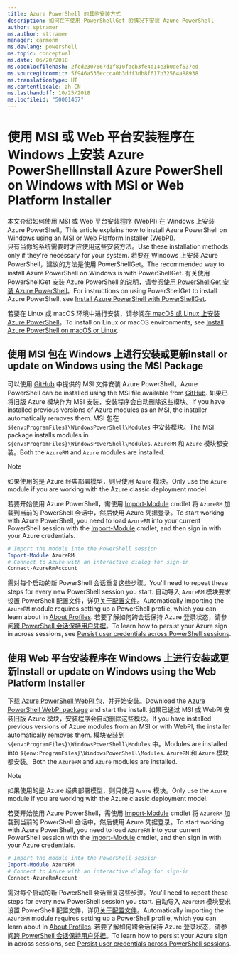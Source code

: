 ```yaml
---
title: Azure PowerShell 的其他安装方式
description: 如何在不使用 PowerShellGet 的情况下安装 Azure PowerShell
author: sptramer
ms.author: sttramer
manager: carmonm
ms.devlang: powershell
ms.topic: conceptual
ms.date: 06/20/2018
ms.openlocfilehash: 2fcd2307667d1f810fbcb3fe4d14e3b0def537ed
ms.sourcegitcommit: 5f946a535eccca0b3ddf3db8f617b32564a88938
ms.translationtype: HT
ms.contentlocale: zh-CN
ms.lasthandoff: 10/25/2018
ms.locfileid: "50001467"
---
```

# <a name="install-azure-powershell-on-windows-with-msi-or-web-platform-installer"></a><span data-ttu-id="c2c86-103">使用 MSI 或 Web 平台安装程序在 Windows 上安装 Azure PowerShell</span><span class="sxs-lookup"><span data-stu-id="c2c86-103">Install Azure PowerShell on Windows with MSI or Web Platform Installer</span></span>

<span data-ttu-id="c2c86-104">本文介绍如何使用 MSI 或 Web 平台安装程序 (WebPI) 在 Windows 上安装 Azure PowerShell。</span><span class="sxs-lookup"><span data-stu-id="c2c86-104">This article explains how to install Azure PowerShell on Windows using an MSI or Web Platform Installer (WebPI).</span></span>  
<span data-ttu-id="c2c86-105">只有当你的系统需要时才应使用这些安装方法。</span><span class="sxs-lookup"><span data-stu-id="c2c86-105">Use these installation methods only if they're necessary for your system.</span></span> <span data-ttu-id="c2c86-106">若要在 Windows 上安装 Azure PowerShell，建议的方法是使用 PowerShellGet。</span><span class="sxs-lookup"><span data-stu-id="c2c86-106">The recommended way to install Azure PowerShell on Windows is with PowerShellGet.</span></span> <span data-ttu-id="c2c86-107">有关使用 PowerShellGet 安装 Azure PowerShell 的说明，请参阅[使用 PowerShellGet 安装 Azure PowerShell](install-azurerm-ps.md)。</span><span class="sxs-lookup"><span data-stu-id="c2c86-107">For instructions on using PowerShellGet to install Azure PowerShell, see [Install Azure PowerShell with PowerShellGet](install-azurerm-ps.md).</span></span>

<span data-ttu-id="c2c86-108">若要在 Linux 或 macOS 环境中进行安装，请参阅[在 macOS 或 Linux 上安装 Azure PowerShell](install-azurermps-maclinux.md)。</span><span class="sxs-lookup"><span data-stu-id="c2c86-108">To install on Linux or macOS environments, see [Install Azure PowerShell on macOS or Linux](install-azurermps-maclinux.md).</span></span>

## <a name="install-or-update-on-windows-using-the-msi-package"></a><span data-ttu-id="c2c86-109">使用 MSI 包在 Windows 上进行安装或更新</span><span class="sxs-lookup"><span data-stu-id="c2c86-109">Install or update on Windows using the MSI Package</span></span>

<span data-ttu-id="c2c86-110">可以使用 [GitHub](https://github.com/Azure/azure-powershell/releases/tag/v5.7.0-April2018) 中提供的 MSI 文件安装 Azure PowerShell。</span><span class="sxs-lookup"><span data-stu-id="c2c86-110">Azure PowerShell can be installed using the MSI file available from [GitHub](https://github.com/Azure/azure-powershell/releases/tag/v5.7.0-April2018).</span></span> <span data-ttu-id="c2c86-111">如果已将旧版 Azure 模块作为 MSI 安装，安装程序会自动删除这些模块。</span><span class="sxs-lookup"><span data-stu-id="c2c86-111">If you have installed previous versions of Azure modules as an MSI, the installer automatically removes them.</span></span> <span data-ttu-id="c2c86-112">MSI 包在 `${env:ProgramFiles}\WindowsPowerShell\Modules` 中安装模块。</span><span class="sxs-lookup"><span data-stu-id="c2c86-112">The MSI package installs modules in `${env:ProgramFiles}\WindowsPowerShell\Modules`.</span></span> <span data-ttu-id="c2c86-113">`AzureRM` 和 `Azure` 模块都安装。</span><span class="sxs-lookup"><span data-stu-id="c2c86-113">Both the `AzureRM` and `Azure` modules are installed.</span></span>

> [!NOTE]
> <span data-ttu-id="c2c86-114">如果使用的是 Azure 经典部署模型，则只使用 `Azure` 模块。</span><span class="sxs-lookup"><span data-stu-id="c2c86-114">Only use the `Azure` module if you are working with the Azure classic deployment model.</span></span>

<span data-ttu-id="c2c86-115">若要开始使用 Azure PowerShell，需使用 [Import-Module](/powershell/module/Microsoft.PowerShell.Core/Import-Module) cmdlet 将 `AzureRM` 加载到当前的 PowerShell 会话中，然后使用 Azure 凭据登录。</span><span class="sxs-lookup"><span data-stu-id="c2c86-115">To start working with Azure PowerShell, you need to load `AzureRM` into your current PowerShell session with the [Import-Module](/powershell/module/Microsoft.PowerShell.Core/Import-Module) cmdlet, and then sign in with your Azure credentials.</span></span>

```powershell
# Import the module into the PowerShell session
Import-Module AzureRM
# Connect to Azure with an interactive dialog for sign-in
Connect-AzureRmAccount
```

<span data-ttu-id="c2c86-116">需对每个启动的新 PowerShell 会话重复这些步骤。</span><span class="sxs-lookup"><span data-stu-id="c2c86-116">You'll need to repeat these steps for every new PowerShell session you start.</span></span> <span data-ttu-id="c2c86-117">自动导入 `AzureRM` 模块要求设置 PowerShell 配置文件，详见[关于配置文件](/powershell/module/microsoft.powershell.core/about/about_profiles)。</span><span class="sxs-lookup"><span data-stu-id="c2c86-117">Automatically importing the `AzureRM` module requires setting up a PowerShell profile, which you can learn about in [About Profiles](/powershell/module/microsoft.powershell.core/about/about_profiles).</span></span>
<span data-ttu-id="c2c86-118">若要了解如何跨会话保持 Azure 登录状态，请参阅[跨 PowerShell 会话保持用户凭据](context-persistence.md)。</span><span class="sxs-lookup"><span data-stu-id="c2c86-118">To learn how to persist your Azure sign in across sessions, see [Persist user credentials across PowerShell sessions](context-persistence.md).</span></span>

## <a name="install-or-update-on-windows-using-the-web-platform-installer"></a><span data-ttu-id="c2c86-119">使用 Web 平台安装程序在 Windows 上进行安装或更新</span><span class="sxs-lookup"><span data-stu-id="c2c86-119">Install or update on Windows using the Web Platform Installer</span></span>

<span data-ttu-id="c2c86-120">下载 [Azure PowerShell WebPI 包](http://aka.ms/webpi-azps)，并开始安装。</span><span class="sxs-lookup"><span data-stu-id="c2c86-120">Download the [Azure PowerShell WebPI package](http://aka.ms/webpi-azps) and start the install.</span></span> <span data-ttu-id="c2c86-121">如果已通过 MSI 或 WebPI 安装旧版 Azure 模块，安装程序会自动删除这些模块。</span><span class="sxs-lookup"><span data-stu-id="c2c86-121">If you have installed previous versions of Azure modules from an MSI or with WebPI, the installer automatically removes them.</span></span> <span data-ttu-id="c2c86-122">模块安装到 `${env:ProgramFiles}\WindowsPowerShell\Modules` 中。</span><span class="sxs-lookup"><span data-stu-id="c2c86-122">Modules are installed into `${env:ProgramFiles}\WindowsPowerShell\Modules`.</span></span> <span data-ttu-id="c2c86-123">`AzureRM` 和 `Azure` 模块都安装。</span><span class="sxs-lookup"><span data-stu-id="c2c86-123">Both the `AzureRM` and `Azure` modules are installed.</span></span>

> [!NOTE]
> <span data-ttu-id="c2c86-124">如果使用的是 Azure 经典部署模型，则只使用 `Azure` 模块。</span><span class="sxs-lookup"><span data-stu-id="c2c86-124">Only use the `Azure` module if you are working with the Azure classic deployment model.</span></span>

<span data-ttu-id="c2c86-125">若要开始使用 Azure PowerShell，需使用 [Import-Module](/powershell/module/Microsoft.PowerShell.Core/Import-Module) cmdlet 将 `AzureRM` 加载到当前的 PowerShell 会话中，然后使用 Azure 凭据登录。</span><span class="sxs-lookup"><span data-stu-id="c2c86-125">To start working with Azure PowerShell, you need to load `AzureRM` into your current PowerShell session with the [Import-Module](/powershell/module/Microsoft.PowerShell.Core/Import-Module) cmdlet, and then sign in with your Azure credentials.</span></span>

```powershell
# Import the module into the PowerShell session
Import-Module AzureRM
# Connect to Azure with an interactive dialog for sign-in
Connect-AzureRmAccount
```

<span data-ttu-id="c2c86-126">需对每个启动的新 PowerShell 会话重复这些步骤。</span><span class="sxs-lookup"><span data-stu-id="c2c86-126">You'll need to repeat these steps for every new PowerShell session you start.</span></span> <span data-ttu-id="c2c86-127">自动导入 `AzureRM` 模块要求设置 PowerShell 配置文件，详见[关于配置文件](/powershell/module/microsoft.powershell.core/about/about_profiles)。</span><span class="sxs-lookup"><span data-stu-id="c2c86-127">Automatically importing the `AzureRM` module requires setting up a PowerShell profile, which you can learn about in [About Profiles](/powershell/module/microsoft.powershell.core/about/about_profiles).</span></span>
<span data-ttu-id="c2c86-128">若要了解如何跨会话保持 Azure 登录状态，请参阅[跨 PowerShell 会话保持用户凭据](context-persistence.md)。</span><span class="sxs-lookup"><span data-stu-id="c2c86-128">To learn how to persist your Azure sign in across sessions, see [Persist user credentials across PowerShell sessions](context-persistence.md).</span></span>
